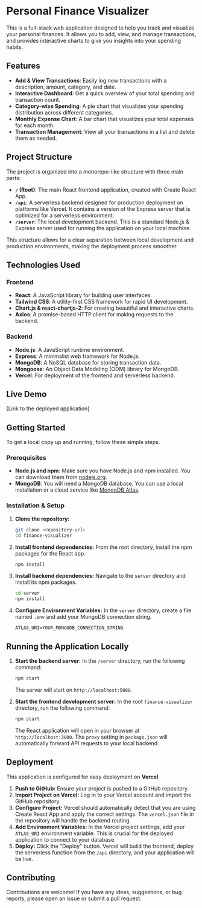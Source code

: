 # Personal Finance Visualizer

This is a full-stack web application designed to help you track and visualize your personal finances. It allows you to add, view, and manage transactions, and provides interactive charts to give you insights into your spending habits.

## Features

- **Add & View Transactions**: Easily log new transactions with a description, amount, category, and date.
- **Interactive Dashboard**: Get a quick overview of your total spending and transaction count.
- **Category-wise Spending**: A pie chart that visualizes your spending distribution across different categories.
- **Monthly Expense Chart**: A bar chart that visualizes your total expenses for each month.
- **Transaction Management**: View all your transactions in a list and delete them as needed.

## Project Structure

The project is organized into a monorepo-like structure with three main parts:

- **`/` (Root)**: The main React frontend application, created with Create React App.
- **`/api`**: A serverless backend designed for production deployment on platforms like Vercel. It contains a version of the Express server that is optimized for a serverless environment.
- **`/server`**: The local development backend. This is a standard Node.js & Express server used for running the application on your local machine.

This structure allows for a clear separation between local development and production environments, making the deployment process smoother.

## Technologies Used

### Frontend
- **React**: A JavaScript library for building user interfaces.
- **Tailwind CSS**: A utility-first CSS framework for rapid UI development.
- **Chart.js & react-chartjs-2**: For creating beautiful and interactive charts.
- **Axios**: A promise-based HTTP client for making requests to the backend.

### Backend
- **Node.js**: A JavaScript runtime environment.
- **Express**: A minimalist web framework for Node.js.
- **MongoDB**: A NoSQL database for storing transaction data.
- **Mongoose**: An Object Data Modeling (ODM) library for MongoDB.
- **Vercel**: For deployment of the frontend and serverless backend.

## Live Demo

[Link to the deployed application]

## Getting Started

To get a local copy up and running, follow these simple steps.

### Prerequisites

- **Node.js and npm**: Make sure you have Node.js and npm installed. You can download them from [nodejs.org](https://nodejs.org/).
- **MongoDB**: You will need a MongoDB database. You can use a local installation or a cloud service like [MongoDB Atlas](https://www.mongodb.com/cloud/atlas).

### Installation & Setup

1.  **Clone the repository:**
    ```sh
    git clone <repository-url>
    cd finance-visualizer
    ```

2.  **Install frontend dependencies:**
    From the root directory, install the npm packages for the React app.
    ```sh
    npm install
    ```

3.  **Install backend dependencies:**
    Navigate to the `server` directory and install its npm packages.
    ```sh
    cd server
    npm install
    ```

4.  **Configure Environment Variables:**
    In the `server` directory, create a file named `.env` and add your MongoDB connection string.
    ```
    ATLAS_URI=YOUR_MONGODB_CONNECTION_STRING
    ```

## Running the Application Locally

1.  **Start the backend server:**
    In the `/server` directory, run the following command:
    ```sh
    npm start
    ```
    The server will start on `http://localhost:5000`.

2.  **Start the frontend development server:**
    In the root `finance-visualizer` directory, run the following command:
    ```sh
    npm start
    ```
    The React application will open in your browser at `http://localhost:3000`. The `proxy` setting in `package.json` will automatically forward API requests to your local backend.

## Deployment

This application is configured for easy deployment on **Vercel**.

1.  **Push to GitHub:** Ensure your project is pushed to a GitHub repository.
2.  **Import Project on Vercel:** Log in to your Vercel account and import the GitHub repository.
3.  **Configure Project:** Vercel should automatically detect that you are using Create React App and apply the correct settings. The `vercel.json` file in the repository will handle the backend routing.
4.  **Add Environment Variables:** In the Vercel project settings, add your `ATLAS_URI` environment variable. This is crucial for the deployed application to connect to your database.
5.  **Deploy:** Click the "Deploy" button. Vercel will build the frontend, deploy the serverless function from the `/api` directory, and your application will be live.

## Contributing

Contributions are welcome! If you have any ideas, suggestions, or bug reports, please open an issue or submit a pull request.
